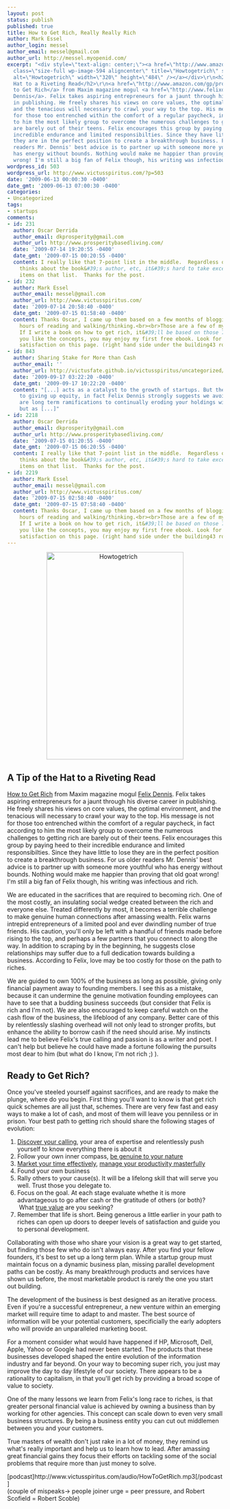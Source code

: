 ```yaml
---
layout: post
status: publish
published: true
title: How to Get Rich, Really Really Rich
author: Mark Essel
author_login: messel
author_email: messel@gmail.com
author_url: http://messel.myopenid.com/
excerpt: "<div style=\"text-align: center;\"><a href=\"http://www.amazon.com/gp/product/1591842050?ie=UTF8&amp;tag=dream06-20&amp;link_code=as3&amp;camp=211189&amp;creative=373489&amp;creativeASIN=1591842050\"><img
  class=\"size-full wp-image-594 aligncenter\" title=\"Howtogetrich\" src=\"{{ site.url }}/assets/2009/06/Howtogetrich.jpg\"
  alt=\"Howtogetrich\" width=\"320\" height=\"484\" /></a></div>\r\n<h2>A Tip of the
  Hat to a Riveting Read</h2>\r\n<a href=\"http://www.amazon.com/gp/product/1591842050?ie=UTF8&amp;tag=dream06-20&amp;link_code=as3&amp;camp=211189&amp;creative=373489&amp;creativeASIN=1591842050\">How
  to Get Rich</a> from Maxim magazine mogul <a href=\"http://www.felixdennis.com/\">Felix
  Dennis</a>. Felix takes aspiring entrepreneurs for a jaunt through his diverse career
  in publishing. He freely shares his views on core values, the optimal environment,
  and the tenacious will necessary to crawl your way to the top. His message is not
  for those too entrenched within the comfort of a regular paycheck, in fact according
  to him the most likely group to overcome the numerous challenges to getting rich
  are barely out of their teens. Felix encourages this group by paying heed to their
  incredible endurance and limited responsibilties. Since they have little to lose
  they are in the perfect position to create a breakthrough business. For us older
  readers Mr. Dennis' best advice is to partner up with someone more youthful who
  has energy without bounds. Nothing would make me happier than proving that old goat
  wrong! I'm still a big fan of Felix though, his writing was infectious and rich.\r\n<div>"
wordpress_id: 503
wordpress_url: http://www.victusspiritus.com/?p=503
date: '2009-06-13 00:00:30 -0400'
date_gmt: '2009-06-13 07:00:30 -0400'
categories:
- Uncategorized
tags:
- startups
comments:
- id: 231
  author: Oscar Derrida
  author_email: dkprosperity@gmail.com
  author_url: http://www.prosperitybasedliving.com/
  date: '2009-07-14 19:20:55 -0400'
  date_gmt: '2009-07-15 00:20:55 -0400'
  content: I really like that 7-point list in the middle.  Regardless of what anyone
    thinks about the book&#39;s author, etc, it&#39;s hard to take exception to the
    items on that list.  Thanks for the post.
- id: 232
  author: Mark Essel
  author_email: messel@gmail.com
  author_url: http://www.victusspiritus.com/
  date: '2009-07-14 20:58:40 -0400'
  date_gmt: '2009-07-15 01:58:40 -0400'
  content: Thanks Oscar, I came up them based on a few months of blogging, and many
    hours of reading and walking/thinking.<br><br>Those are a few of my favorite things.
    If I write a book on how to get rich, it&#39;ll be based on those 7 steps. If
    you like the concepts, you may enjoy my first free ebook. Look for 3 steps to
    satisfaction on this page. (right hand side under the building43 room)
- id: 843
  author: Sharing Stake for More than Cash
  author_email: ''
  author_url: http://victusfate.github.io/victusspiritus/uncategorized/2009/09/17/sharing-stake-for-more-than-cash/
  date: '2009-09-17 03:22:20 -0400'
  date_gmt: '2009-09-17 10:22:20 -0400'
  content: "[...] acts as a catalyst to the growth of startups. But there are downsides
    to giving up equity, in fact Felix Dennis strongly suggests we avoid it all costs! There
    are long term ramifications to continually eroding your holdings within a business,
    but as [...]"
- id: 2218
  author: Oscar Derrida
  author_email: dkprosperity@gmail.com
  author_url: http://www.prosperitybasedliving.com/
  date: '2009-07-15 01:20:55 -0400'
  date_gmt: '2009-07-15 06:20:55 -0400'
  content: I really like that 7-point list in the middle.  Regardless of what anyone
    thinks about the book&#39;s author, etc, it&#39;s hard to take exception to the
    items on that list.  Thanks for the post.
- id: 2219
  author: Mark Essel
  author_email: messel@gmail.com
  author_url: http://www.victusspiritus.com/
  date: '2009-07-15 02:58:40 -0400'
  date_gmt: '2009-07-15 07:58:40 -0400'
  content: Thanks Oscar, I came up them based on a few months of blogging, and many
    hours of reading and walking/thinking.<br><br>Those are a few of my favorite things.
    If I write a book on how to get rich, it&#39;ll be based on those 7 steps. If
    you like the concepts, you may enjoy my first free ebook. Look for 3 steps to
    satisfaction on this page. (right hand side under the building43 room)
---
```

<div style="text-align: center;"><a href="http://www.amazon.com/gp/product/1591842050?ie=UTF8&amp;tag=dream06-20&amp;link_code=as3&amp;camp=211189&amp;creative=373489&amp;creativeASIN=1591842050"><img class="size-full wp-image-594 aligncenter" title="Howtogetrich" src="{{ site.url }}/assets/2009/06/Howtogetrich.jpg" alt="Howtogetrich" width="320" height="484" /></a></div>
<h2>A Tip of the Hat to a Riveting Read</h2>
<p><a href="http://www.amazon.com/gp/product/1591842050?ie=UTF8&amp;tag=dream06-20&amp;link_code=as3&amp;camp=211189&amp;creative=373489&amp;creativeASIN=1591842050">How to Get Rich</a> from Maxim magazine mogul <a href="http://www.felixdennis.com/">Felix Dennis</a>. Felix takes aspiring entrepreneurs for a jaunt through his diverse career in publishing. He freely shares his views on core values, the optimal environment, and the tenacious will necessary to crawl your way to the top. His message is not for those too entrenched within the comfort of a regular paycheck, in fact according to him the most likely group to overcome the numerous challenges to getting rich are barely out of their teens. Felix encourages this group by paying heed to their incredible endurance and limited responsibilties. Since they have little to lose they are in the perfect position to create a breakthrough business. For us older readers Mr. Dennis' best advice is to partner up with someone more youthful who has energy without bounds. Nothing would make me happier than proving that old goat wrong! I'm still a big fan of Felix though, his writing was infectious and rich.</p>
<div><a id="more"></a><a id="more-503"></a></div>
<p>We are educated in the sacrifices that are required to becoming rich. One of the most costly, an insulating social wedge created between the rich and everyone else. Treated differently by most, it becomes a terrible challenge to make genuine human connections after amassing wealth. Felix warns intrepid entrepreneurs of a limited pool and ever dwindling number of true friends. His caution, you'll only be left with a handful of friends made before rising to the top, and perhaps a few partners that you connect to along the way. In addition to scraping by in the beginning, he suggests close relationships may suffer due to a full dedication towards building a business. According to Felix, love may be too costly for those on the path to riches.</p>
<p>We are guided to own 100% of the business as long as possible, giving only financial payment away to founding members. I see this as a mistake, because it can undermine the genuine motivation founding employees can have to see that a budding business succeeds (but consider that Felix is rich and I'm not). We are also encouraged to keep careful watch on the cash flow of the business, the lifeblood of any company. Better care of this by relentlessly slashing overhead will not only lead to stronger profits, but enhance the ability to borrow cash if the need should arise. My instincts lead me to believe Felix's true calling and passion is as a writer and poet. I can't help but believe he could have made a fortune following the pursuits most dear to him (but what do I know, I'm not rich ;) ).</p>
<h2>Ready to Get Rich?</h2>
<p>Once you've steeled yourself against sacrifices, and are ready to make the plunge, where do you begin. First thing you'll want to know is that get rich quick schemes are all just that, schemes. There are very few fast and easy ways to make a lot of cash, and most of them will leave you penniless or in prison. Your best path to getting rich should share the following stages of evolution:</p>
<ol>
<li><a href="http://victusfate.github.io/victusspiritus/uncategorized/2009/04/07/5-simple-steps-to-change-yourself-and-the-world/">Discover your calling</a>, your area of expertise and relentlessly push yourself to know everything there is about it</li>
<li>Follow your own inner compass, <a href="http://victusfate.github.io/victusspiritus/uncategorized/2009/02/28/be-faithful-to-yourself-be-genuine/">be genuine to your nature</a></li>
<li><a href="http://victusfate.github.io/victusspiritus/uncategorized/2009/02/23/marketing-your-time/">Market your time effectively</a>, <a href="http://victusfate.github.io/victusspiritus/uncategorized/2009/06/12/maximize-the-value-of-your-time/">manage your productivity masterfully</a></li>
<li>Found your own business</li>
<li>Rally others to your cause(s). It will be a lifelong skill that will serve you well. Trust those you delegate to.</li>
<li>Focus on the goal. At each stage evaluate whethe it is more advantageous to go after cash or the gratitude of others (or both)?  What <a href="http://www.squidoo.com/SmokeAndMirrors">true value</a> are you seeking?</li>
<li>Remember that life is short. Being generous a little earlier in your path to riches can open up doors to deeper levels of satisfaction and guide you to personal development.</li>
</ol>
<p>Collaborating with those who share your vision is a great way to get started, but finding those few who do isn't always easy. After you find your fellow founders, it's best to set up a long term plan. While a startup group must maintain focus on a dynamic business plan, missing parallel development paths can be costly. As many breakthrough products and services have shown us before, the most marketable product is rarely the one you start out building.</p>
<p>The development of the business is best designed as an iterative process. Even if you're a successful entrepreneur, a new venture within an emerging market will require time to adapt to and master. The best source of information will be your potential customers, specificially the early adopters who will provide an unparalleled marketing boost.</p>
<p>For a moment consider what would have happened if HP, Microsoft, Dell, Apple, Yahoo or Google had never been started. The products that these businesses developed shaped the entire evolution of the information industry and far beyond. On your way to becoming super rich, you just may improve the day to day lifestyle of our society. There appears to be a rationality to capitalism, in that you'll get rich by providing a broad scope of value to society.</p>
<p>One of the many lessons we learn from Felix's long race to riches, is that greater personal financial value is achieved by owning a business than by working for other agencies. This concept can scale down to even very small business structures. By being a business entity you can cut out middlemen between you and your customers.</p>
<p>True masters of wealth don't just rake in a lot of money, they remind us what's really important and help us to learn how to lead. After amassing great financial gains they focus their efforts on tackling some of the social problems that require more than just money to solve.</p>
<p>[podcast]http://www.victusspiritus.com/audio/HowToGetRich.mp3[/podcast]<br />
(couple of mispeaks-&gt; people joiner urge = peer pressure, and Robert Scofield = Robert Scoble)</p>
